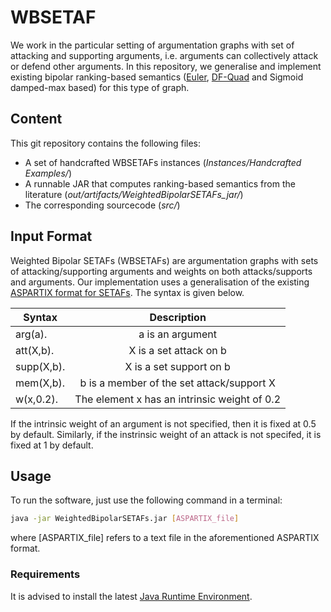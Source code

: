 # WBSETAF

We work in the particular setting of argumentation graphs with set of attacking and supporting arguments, i.e. arguments can collectively attack or defend other arguments.
In this repository, we generalise and implement existing bipolar ranking-based semantics ([Euler][1], [DF-Quad][2] and Sigmoid damped-max based) for this type of graph.


## Content

This git repository contains the following files:
- A set of handcrafted WBSETAFs instances (_Instances/Handcrafted Examples/_)
- A runnable JAR that computes ranking-based semantics from the literature (_out/artifacts/WeightedBipolarSETAFs_jar/_)
- The corresponding sourcecode (_src/_)

## Input Format

Weighted Bipolar SETAFs (WBSETAFs) are argumentation graphs with sets of attacking/supporting arguments and weights on both attacks/supports and arguments.
Our implementation uses a generalisation of the existing [ASPARTIX format for SETAFs][4]. The syntax is given below.


| Syntax        | Description  |
| ------------- |:------------------:|
| arg(a).      | a is an argument |
| att(X,b).      | X is a set attack on b       |
| supp(X,b). | X is a set support on b       |
| mem(X,b). | b is a member of the set attack/support X       |
| w(x,0.2). | The element x has an intrinsic weight of 0.2      |

If the intrinsic weight of an argument is not specified, then it is fixed at 0.5 by default. Similarly, if the instrinsic weight of an attack is not specifed, it is fixed at 1 by default.

## Usage

To run the software, just use the following command in a terminal:


```sh
java -jar WeightedBipolarSETAFs.jar [ASPARTIX_file]
```

where [ASPARTIX_file] refers to a text file in the aforementioned ASPARTIX format.

### Requirements

It is advised to install the latest [Java Runtime Environment][3].


[1]: https://www.irit.fr/~Leila.Amgoud/BAFs.pdf
[2]: https://spiral.imperial.ac.uk/bitstream/10044/1/35993/5/Main.pdf
[3]: https://java.com/en/download/manual.jsp
[4]: https://www.dbai.tuwien.ac.at/research/argumentation/aspartix/setaf.html
